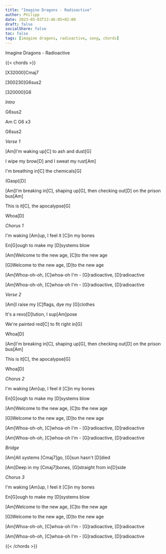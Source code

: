 ```yaml
---
title: "Imagine Dragons - Radioactive"
author: Philipp
date: 2023-05-03T13:46:05+02:00
draft: false
socialShare: false
toc: false
tags: [imagine dragons, radioactive, song, chords]
---
```


Imagine Dragons - Radioactive

{{< chords >}}

[X32000]Cmaj7

[300230]G6sus2

[320000]G6

*Intro*

G6sus2

Am  C  G6    x3

G6sus2

*Verse 1*

[Am]I'm waking up[C] to ash and dust[G]

I wipe my brow[D] and I sweat my rust[Am]

I'm breathing in[C] the chemicals[G]

(Gasp)[D]

[Am]I'm breaking in[C], shaping up[G], then checking out[D] on the prison bus[Am]

This is it[C], the apocalypse[G]

Whoa[D]

*Chorus 1*

I'm waking [Am]up, I feel it [C]in my bones

En[G]ough to make my [D]systems blow

[Am]Welcome to the new age, [C]to the new age

[G]Welcome to the new age, [D]to the new age

[Am]Whoa-oh-oh, [C]whoa-oh I'm -  [G]radioactive, [D]radioactive

[Am]Whoa-oh-oh, [C]whoa-oh I'm -  [G]radioactive, [D]radioactive
 
*Verse 2*

[Am]I raise my [C]flags, dye my [G]clothes

It's a revo[D]lution, I sup[Am]pose

We're painted red[C] to fit right in[G]

Whoa[D]

[Am]I'm breaking in[C], shaping up[G], then checking out[D] on the prison bus[Am]

This is it[C], the apocalypse[G]

Whoa[D]

*Chorus 2*

I'm waking [Am]up, I feel it [C]in my bones

En[G]ough to make my [D]systems blow

[Am]Welcome to the new age, [C]to the new age

[G]Welcome to the new age, [D]to the new age

[Am]Whoa-oh-oh, [C]whoa-oh I'm -  [G]radioactive, [D]radioactive

[Am]Whoa-oh-oh, [C]whoa-oh I'm -  [G]radioactive, [D]radioactive

*Bridge*

[Am]All systems [Cmaj7]go, [G]sun hasn't [D]died

[Am]Deep in my [Cmaj7]bones, [G]straight from in[D]side

*Chorus 3*

I'm waking [Am]up, I feel it [C]in my bones

En[G]ough to make my [D]systems blow

[Am]Welcome to the new age, [C]to the new age

[G]Welcome to the new age, [D]to the new age

[Am]Whoa-oh-oh, [C]whoa-oh I'm -  [G]radioactive, [D]radioactive

[Am]Whoa-oh-oh, [C]whoa-oh I'm -  [G]radioactive, [D]radioactive

{{< /chords >}}